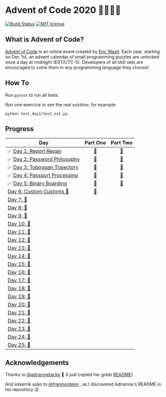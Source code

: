 # Advent of Code 2020 🎄👨‍💻🎄

[![Build Status](https://github.com/anxodio/aoc2020/workflows/build/badge.svg)](https://github.com/anxodio/aoc2020/actions)
[![MIT license](https://img.shields.io/badge/License-MIT-blue.svg)](https://opensource.org/licenses/MIT)

## What is Advent of Code?

[Advent of Code](http://adventofcode.com) is an online event created by [Eric Wastl](https://twitter.com/ericwastl). Each year, starting on Dec 1st, an advent calendar of small programming puzzles are unlocked once a day at midnight (EST/UTC-5). Developers of all skill sets are encouraged to solve them in any programming language they choose!

## How To

Run `pytest` to run all tests.

Run one exercice to see the real solution, for example:

```
python test_day1/test_ex1.py
```

## Progress

| Day                                                                                                  |                                 Part One                                  |                                 Part Two                                  |
| ---------------------------------------------------------------------------------------------------- | :-----------------------------------------------------------------------: | :-----------------------------------------------------------------------: |
| ✅ [Day 1: Report Repair](https://github.com/anxodio/aoc2020/tree/main/test_day1/exercise.txt)       | [🌟](https://github.com/anxodio/aoc2020/tree/main/test_day1/test_ex1.py)  | [🌟](https://github.com/anxodio/aoc2020/tree/main/test_day1/test_ex2.py)  |
| ✅ [Day 2: Password Philosophy](https://github.com/anxodio/aoc2020/tree/main/test_day2/exercise.txt) | [🌟](https://github.com/anxodio/aoc2020/tree/main/test_day2/test_ex3.py)  | [🌟](https://github.com/anxodio/aoc2020/tree/main/test_day2/test_ex4.py)  |
| ✅ [Day 3: Toboggan Trajectory](https://github.com/anxodio/aoc2020/tree/main/test_day3/exercise.txt) | [🌟](https://github.com/anxodio/aoc2020/tree/main/test_day3/test_ex5.py)  | [🌟](https://github.com/anxodio/aoc2020/tree/main/test_day3/test_ex6.py)  |
| ✅ [Day 4: Passport Processing](https://github.com/anxodio/aoc2020/tree/main/test_day4/exercise.txt) | [🌟](https://github.com/anxodio/aoc2020/tree/main/test_day4/test_ex7.py)  | [🌟](https://github.com/anxodio/aoc2020/tree/main/test_day4/test_ex8.py)  |
| ✅ [Day 5: Binary Boarding](https://github.com/anxodio/aoc2020/tree/main/test_day5/exercise.txt)     | [🌟](https://github.com/anxodio/aoc2020/tree/main/test_day5/test_ex9.py)  | [🌟](https://github.com/anxodio/aoc2020/tree/main/test_day5/test_ex10.py) |
| [Day 6: Custom Customs 🚧 ](https://github.com/anxodio/aoc2020/tree/main/test_day6/exercise.txt)     | [🌟](https://github.com/anxodio/aoc2020/tree/main/test_day6/test_ex11.py) |                                                                           |
| [Day 7: 🚧 ]()                                                                                       |                                                                           |                                                                           |
| [Day 8: 🚧 ]()                                                                                       |                                                                           |                                                                           |
| [Day 9: 🚧 ]()                                                                                       |                                                                           |                                                                           |
| [Day 10: 🚧 ]()                                                                                      |                                                                           |                                                                           |
| [Day 11: 🚧 ]()                                                                                      |                                                                           |                                                                           |
| [Day 12: 🚧 ]()                                                                                      |                                                                           |                                                                           |
| [Day 13: 🚧 ]()                                                                                      |                                                                           |                                                                           |
| [Day 14: 🚧 ]()                                                                                      |                                                                           |                                                                           |
| [Day 15: 🚧 ]()                                                                                      |                                                                           |                                                                           |
| [Day 16: 🚧 ]()                                                                                      |                                                                           |                                                                           |
| [Day 17: 🚧 ]()                                                                                      |                                                                           |                                                                           |
| [Day 18: 🚧 ]()                                                                                      |                                                                           |                                                                           |
| [Day 19: 🚧 ]()                                                                                      |                                                                           |                                                                           |
| [Day 20: 🚧 ]()                                                                                      |                                                                           |                                                                           |
| [Day 21: 🚧 ]()                                                                                      |                                                                           |                                                                           |
| [Day 22: 🚧 ]()                                                                                      |                                                                           |                                                                           |
| [Day 23: 🚧 ]()                                                                                      |                                                                           |                                                                           |
| [Day 24: 🚧 ]()                                                                                      |                                                                           |                                                                           |
| [Day 25: 🚧 ]()                                                                                      |                                                                           |                                                                           |

## Acknowledgements

Thanks to [@adriennetacke](https://github.com/adriennetacke) 🙌 (I just copied her great [README](https://github.com/adriennetacke/advent-of-code-2020/))

And eskerrik asko to [@franmosteiro](https://github.com/franmosteiro) , as I discovered Adrienne's README in his repository 😜
